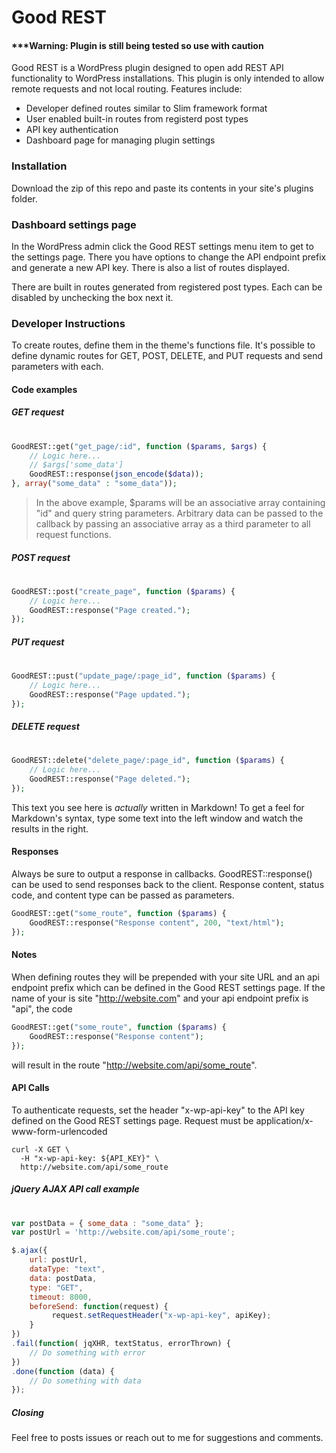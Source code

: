 # Good REST
#### ***Warning: Plugin is still being tested so use with caution
Good REST is a WordPress plugin designed to open add REST API functionality to WordPress installations. This plugin is only intended to allow remote requests and not local routing. Features include:

  - Developer defined routes similar to Slim framework format
  - User enabled built-in routes from registerd post types
  - API key authentication
  - Dashboard page for managing plugin settings

### Installation
Download the zip of this repo and paste its contents in your site's plugins folder.

### Dashboard settings page
In the WordPress admin click the Good REST settings menu item to get to the settings page. There you have options to change the API endpoint prefix and generate a new API key. There is also a list of routes displayed. 

There are built in routes generated from registered post types. Each can be disabled by unchecking the box next it.

### Developer Instructions
To create routes, define them in the theme's functions file. It's possible to define dynamic routes for GET, POST, DELETE, and PUT requests and send parameters with each.
#### Code examples

##### GET request
#
```php
GoodREST::get("get_page/:id", function ($params, $args) {
    // Logic here...
    // $args['some_data']
	GoodREST::response(json_encode($data));
}, array("some_data" : "some_data"));
```
> In the above example, $params will be an associative array containing "id" and query string parameters. Arbitrary data can be passed to the callback by passing an associative array as a third parameter to all request functions.

##### POST request
#
```php
GoodREST::post("create_page", function ($params) {
    // Logic here...
	GoodREST::response("Page created.");
});
```

##### PUT request
#
```php
GoodREST::pust("update_page/:page_id", function ($params) {
    // Logic here...
	GoodREST::response("Page updated.");
});
```

##### DELETE request
#
```php
GoodREST::delete("delete_page/:page_id", function ($params) {
    // Logic here...
	GoodREST::response("Page deleted.");
});
```
This text you see here is *actually* written in Markdown! To get a feel for Markdown's syntax, type some text into the left window and watch the results in the right.

#### Responses
Always be sure to output a response in callbacks. GoodREST::response() can be used to send responses back to the client. Response content, status code, and content type can be passed as parameters.
```php
GoodREST::get("some_route", function ($params) {
	GoodREST::response("Response content", 200, "text/html");
});
```
#### Notes
When defining routes they will be prepended with your site URL and an api endpoint prefix which can be defined in the Good REST settings page. If the name of your is site "http://website.com" and your api endpoint prefix is "api", the code
```php
GoodREST::get("some_route", function ($params) {
	GoodREST::response("Response content");
});
```
will result in the route "http://website.com/api/some_route".

#### API Calls
To authenticate requests, set the header "x-wp-api-key" to the API key defined on the Good REST settings page. Request must be application/x-www-form-urlencoded
```ssh
curl -X GET \
  -H "x-wp-api-key: ${API_KEY}" \
  http://website.com/api/some_route
 ```
 
##### jQuery AJAX API call example
#
```javascript
var postData = { some_data : "some_data" };
var postUrl = 'http://website.com/api/some_route';

$.ajax({
	url: postUrl,
	dataType: "text",
	data: postData,
	type: "GET",
	timeout: 8000,
	beforeSend: function(request) {
		 request.setRequestHeader("x-wp-api-key", apiKey);
	}
})
.fail(function( jqXHR, textStatus, errorThrown) {
	// Do something with error
})
.done(function (data) {
	// Do something with data
});
```

##### Closing
Feel free to posts issues or reach out to me for suggestions and comments.